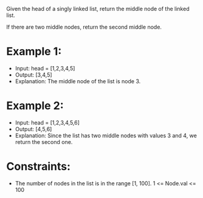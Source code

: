 Given the head of a singly linked list, return the middle node of the linked list.

If there are two middle nodes, return the second middle node.



# Example 1:

- Input: head = [1,2,3,4,5]
- Output: [3,4,5]
- Explanation: The middle node of the list is node 3.
# Example 2:

- Input: head = [1,2,3,4,5,6]
- Output: [4,5,6]
- Explanation: Since the list has two middle nodes with values 3 and 4, we return the second one.
 

# Constraints:

- The number of nodes in the list is in the range [1, 100].
1 <= Node.val <= 100